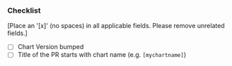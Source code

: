 ### Checklist
[Place an '[x]' (no spaces) in all applicable fields. Please remove unrelated fields.]
- [ ] Chart Version bumped
- [ ] Title of the PR starts with chart name (e.g. `[mychartname]`)